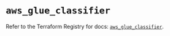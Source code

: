 # `aws_glue_classifier`

Refer to the Terraform Registry for docs: [`aws_glue_classifier`](https://registry.terraform.io/providers/hashicorp/aws/6.7.0/docs/resources/glue_classifier).
